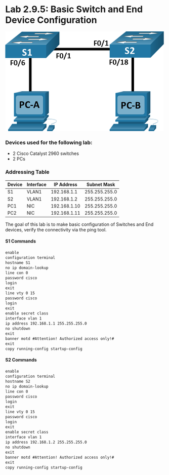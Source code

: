 # Lab 2.9.5: Basic Switch and End Device Configuration

![Topology](Pasted%20image%2020250617145956.png)

### Devices used for the following lab:
* 2 Cisco Catalyst 2960 switches
* 2 PCs

### Addressing Table

| Device | Interface | IP Address   | Subnet Mask   |
| ------ | --------- | ------------ | ------------- |
| S1     | VLAN1     | 192.168.1.1  | 255.255.255.0 |
| S2     | VLAN1     | 192.168.1.2  | 255.255.255.0 |
| PC1    | NIC       | 192.168.1.10 | 255.255.255.0 |
| PC2    | NIC       | 192.168.1.11 | 255.255.255.0 |

The goal of this lab is to make basic configuration of Switches and End devices, verify the connectivity via the ping tool.
#### S1 Commands
```ios
enable
configuration terminal
hostname S1
no ip domain-lookup
line con 0
password cisco
login
exit
line vty 0 15
password cisco
login
exit
enable secret class
interface vlan 1
ip address 192.168.1.1 255.255.255.0
no shutdown
exit
banner motd #Attention! Authorized access only!#
exit
copy running-config startup-config
```

#### S2 Commands
```ios
enable
configuration terminal
hostname S2
no ip domain-lookup
line con 0
password cisco
login
exit
line vty 0 15
password cisco
login
exit
enable secret class
interface vlan 1
ip address 192.168.1.2 255.255.255.0
no shutdown
exit
banner motd #Attention! Authorized access only!#
exit
copy running-config startup-config
```
